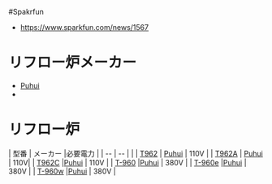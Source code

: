 

#Spakrfun

* https://www.sparkfun.com/news/1567

# リフロー炉メーカー　

* [Puhui](http://www.tech168.cn/tech/en/index.asp)
* 

# リフロー炉

| 型番 | メーカー |必要電力 |
| -- | -- | |
| [T962](http://www.tech168.cn/tech/en/ProductView.asp?ID=8) | [Puhui](http://www.tech168.cn/tech/en/index.asp) | 110V |
| [T962A](http://www.tech168.cn/tech/en/ProductView.asp?ID=9) | [Puhui](http://www.tech168.cn/tech/en/index.asp) | 110V|
| [T962C](http://www.tech168.cn/tech/en/ProductView.asp?ID=10) |[Puhui](http://www.tech168.cn/tech/en/index.asp) | 110V |
| [T-960](http://www.tech168.cn/tech/en/ProductView.asp?ID=12) |[Puhui](http://www.tech168.cn/tech/en/index.asp) | 380V |
| [T-960e](http://www.tech168.cn/tech/en/ProductView.asp?ID=24) |[Puhui](http://www.tech168.cn/tech/en/index.asp) | 380V |
| [T-960w](http://www.tech168.cn/tech/en/ProductView.asp?ID=25) |[Puhui](http://www.tech168.cn/tech/en/index.asp) | 380V |



